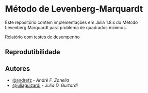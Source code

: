 # Método de Levenberg-Marquardt

Este repositório contém implementações em Julia 1.8.x do Método Levenberg 
Marquardt para problema de quadrados mínimos.

[Relatório com testes de desempenho][relatorio-lm]

[relatorio-lm]: https://nbviewer.org/github/andrefz/Levenberg-Maquardt-Method/blob/main/tex/Levenberg_Maquardt_Method.pdf



## Reprodutibilidade


## Autores

* [@andrefz](https://github.com/andrefz) - _André F. Zanella_
* [@juliaguizardi](https://github.com/JuliaGuizardi) - _Julia D. Guizardi_
